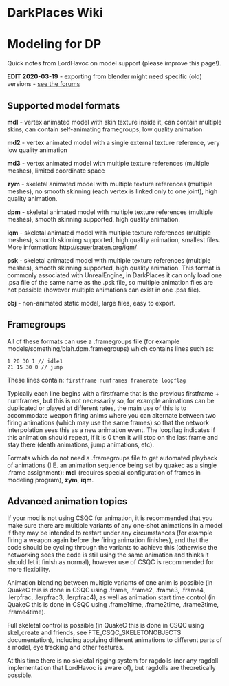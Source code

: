 DarkPlaces Wiki
===============

Modeling for DP
===============

Quick notes from LordHavoc on model support (please improve this page!).

**EDIT 2020-03-19** - exporting from blender might need specific (old) versions - [see the forums](https://forums.xonotic.org/showthread.php?tid=8269&pid=85677#pid85677)

Supported model formats
-----------------------

**mdl** - vertex animated model with skin texture inside it, can contain multiple skins, can contain self-animating framegroups, low quality animation

**md2** - vertex animated model with a single external texture reference, very low quality animation

**md3** - vertex animated model with multiple texture references (multiple meshes), limited coordinate space

**zym** - skeletal animated model with multiple texture references (multiple meshes), no smooth skinning (each vertex is linked only to one joint), high quality animation.

**dpm** - skeletal animated model with multiple texture references (multiple meshes), smooth skinning supported, high quality animation.

**iqm** - skeletal animated model with multiple texture references (multiple meshes), smooth skinning supported, high quality animation, smallest files. More information: http://sauerbraten.org/iqm/

**psk** - skeletal animated model with multiple texture references (multiple meshes), smooth skinning supported, high quality animation. This format is commonly associated with UnrealEngine, in DarkPlaces it can only load one .psa file of the same name as the .psk file, so multiple animation files are not possible (however multiple animations can exist in one .psa file).

**obj** - non-animated static model, large files, easy to export.

Framegroups
-----------

All of these formats can use a .framegroups file (for example models/something/blah.dpm.framegroups) which contains lines such as:

    1 20 30 1 // idle1
    21 15 30 0 // jump

These lines contain: `firstframe numframes framerate loopflag`

Typically each line begins with a firstframe that is the previous firstframe + numframes, but this is not necessarily so, for example animations can be duplicated or played at different rates, the main use of this is to accommodate weapon firing anims where you can alternate between two firing animations (which may use the same frames) so that the network interpolation sees this as a new animation event.
The loopflag indicates if this animation should repeat, if it is 0 then it will stop on the last frame and stay there (death animations, jump animations, etc).

Formats which do not need a .framegroups file to get automated playback of animations (I.E. an animation sequence being set by quakec as a single .frame assignment): **mdl** (requires special configuration of frames in modeling program), **zym**, **iqm**.

Advanced animation topics
-------------------------

If your mod is not using CSQC for animation, it is recommended that you make sure there are multiple variants of any one-shot animations in a model if they may be intended to restart under any circumstances (for example firing a weapon again before the firing animation finishes), and that the code should be cycling through the variants to achieve this (otherwise the networking sees the code is still using the same animation and thinks it should let it finish as normal), however use of CSQC is recommended for more flexibility.

Animation blending between multiple variants of one anim is possible (in QuakeC this is done in CSQC using .frame, .frame2, .frame3, .frame4, .lerpfrac, .lerpfrac3, .lerpfrac4), as well as animation start time control (in QuakeC this is done in CSQC using .frame1time, .frame2time, .frame3time, .frame4time).

Full skeletal control is possible (in QuakeC this is done in CSQC using skel_create and friends, see FTE_CSQC_SKELETONOBJECTS documentation), including applying different animations to different parts of a model, eye tracking and other features.

At this time there is no skeletal rigging system for ragdolls (nor any ragdoll implementation that LordHavoc is aware of), but ragdolls are theoretically possible.
